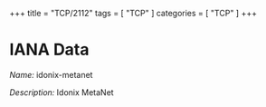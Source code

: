 +++
title = "TCP/2112"
tags = [ "TCP" ]
categories = [ "TCP" ]
+++

# IANA Data

_Name:_ idonix-metanet

_Description:_ Idonix MetaNet


